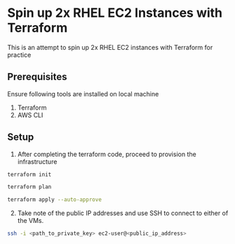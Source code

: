 # **Spin up 2x RHEL EC2 Instances with Terraform**

This is an attempt to spin up 2x RHEL EC2 instances with Terraform for practice

## Prerequisites

Ensure following tools are installed on local machine

1. Terraform 
2. AWS CLI

## Setup

1. After completing the terraform code, proceed to provision the infrastructure

```sh
terraform init
```

```sh
terraform plan
```

```sh
terraform apply --auto-approve
```

2. Take note of the public IP addresses and use SSH to connect to either of the VMs.

```sh
ssh -i <path_to_private_key> ec2-user@<public_ip_address>
```